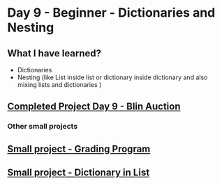 # Day 9 - Beginner - Dictionaries and Nesting

## What I have learned?

- Dictionaries
- Nesting (like List inside list or dictionary inside dictionary and also mixing lists and dictionaries )

## [Completed Project Day 9 - Blin Auction](https://replit.com/@Jan-Dyndor/blind-auction-start)

### Other small projects

## [Small project - Grading Program](https://replit.com/@Jan-Dyndor/Grading-Program#main.py)

## [Small project - Dictionary in List](https://replit.com/@Jan-Dyndor/Dictionary-in-List#main.py)
